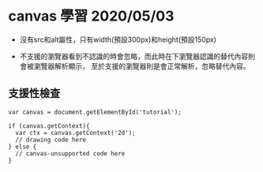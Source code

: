 # canvas 學習  2020/05/03

* 沒有src和alt屬性，只有width(預設300px)和height(預設150px)

* 不支援<canvas>的瀏覽器看到不認識的<canvas>時會忽略<canvas>，而此時在<canvas>下瀏覽器認識的替代內容則會被瀏覽器解析顯示，
 至於支援<canvas>的瀏覽器則是會正常解析<canvas>，忽略替代內容。

 ## 支援性檢查
```
var canvas = document.getElementById('tutorial');

if (canvas.getContext){
  var ctx = canvas.getContext('2d');
  // drawing code here
} else {
  // canvas-unsupported code here
}
```
